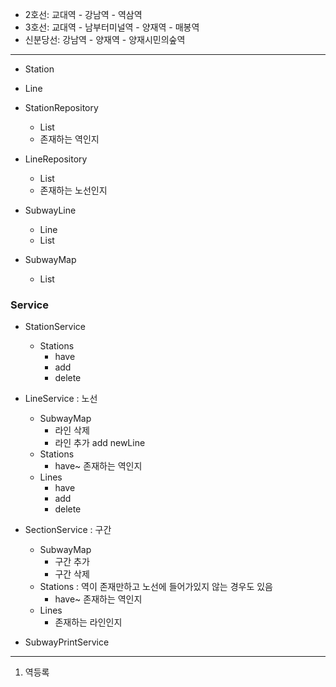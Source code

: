- 2호선: 교대역 - 강남역 - 역삼역
- 3호선: 교대역 - 남부터미널역 - 양재역 - 매봉역
- 신분당선: 강남역 - 양재역 - 양재시민의숲역

---

- Station
- Line

- StationRepository
    - List<Station>
    - 존재하는 역인지
- LineRepository
    - List<Line>
    - 존재하는 노선인지

- SubwayLine
    - Line
    - List<Station>
- SubwayMap
    - List<SubwayLine>

### Service

- StationService
    - Stations
        - have
        - add
        - delete

- LineService : 노선
    - SubwayMap
        - 라인 삭제
        - 라인 추가 add newLine
    - Stations
        - have~ 존재하는 역인지
    - Lines
        - have
        - add
        - delete

- SectionService : 구간
    - SubwayMap
        - 구간 추가
        - 구간 삭제
    - Stations : 역이 존재만하고 노선에 들어가있지 않는 경우도 있음
        - have~ 존재하는 역인지
    - Lines
        - 존재하는 라인인지

- SubwayPrintService

---

1. 역등록